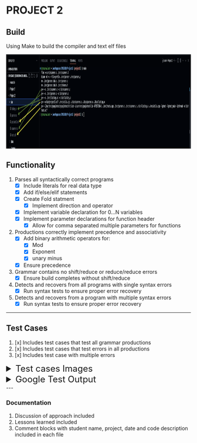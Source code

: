 # PROJECT 2

## Build

Using Make to build the compiler and text elf files

<img src="images/Build.png" height="256">


## Functionality
1. Parses all syntactically correct programs
   - [x] Include literals for real data type
   - [x] Add if/else/elif statements
   - [x] Create Fold statment
      - [x] Implement direction and operator
   - [x] Implement variable declaration for 0...N variables
   - [x] Implement parameter declarations for function header
      - [x] Allow for comma separated multiple parameters for functions
2. Productions correctly implement precedence and associativity
   - [x] Add binary arithmetic operators for:
      - [x] Mod
      - [x] Exponent
      - [x] unary minus
   - [x] Ensure precedence
3. Grammar contains no shift/reduce or reduce/reduce errors
   - [x] Ensure build completes without shift/reduce
4. Detects and recovers from all programs with single syntax errors
   - [x] Run syntax tests to ensure proper error recovery
5. Detects and recovers from a program with multiple syntax errors
   - [x] Run syntax tests to ensure proper error recovery

---

## Test Cases

1. [x] Includes test cases that test all grammar productions
2. [x] Includes test cases that test errors in all productions
3. [x] Includes test case with multiple errors

<details style="font-size: 1.5rem;">
<summary>Test cases Images</summary>
Test cases 1-5

<img src="images/Tests1-5.png" width="512">

Test cases 6-9

<img src="images/Tests6-9.png" width="512">

Test cases 10-13

<img src="images/Tests10-13.png" width="512">

Test cases 14 and Syntax cases 1 and 2

<img src="images/Test14_S1-2.png" width="512">

Syntax cases 3 and 4

<img src="images/Syntax3-4.png" width="512">

Syntax case 5

<img src="images/Syntax5.png" width="512">
</details>

<details style="font-size: 1.5rem;">
<summary>Google Test Output</summary>

<img src="images/GTest.png" width="512">

</details>
---

### Documentation

1. Discussion of approach included
2. Lessons learned included
3. Comment blocks with student name, project, date and code description included in each file
